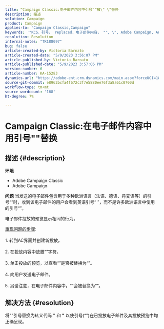 ```yaml
---
title: “Campaign Classic:电子邮件内容中引号“”被\" \"替换
description: 描述
solution: Campaign
product: Campaign
applies-to: "Campaign Classic,Campaign"
keywords: '"KCS，引号， replaced，电子邮件内容， "", \", Adobe Campaign, Adobe Campaign Classic"'
resolution: Resolution
internal-notes: "TK188097"
bug: false
article-created-by: Victoria Barnato
article-created-date: "5/9/2023 3:56:07 PM"
article-published-by: Victoria Barnato
article-published-date: "5/9/2023 3:57:06 PM"
version-number: 6
article-number: KA-15283
dynamics-url: "https://adobe-ent.crm.dynamics.com/main.aspx?forceUCI=1&pagetype=entityrecord&etn=knowledgearticle&id=2744b2ff-81ee-ed11-8849-6045bd0065b6"
source-git-commit: e8962bcfa4f672c3f7e5880ee76f3a8a61c0700d
workflow-type: tm+mt
source-wordcount: '168'
ht-degree: 7%

---
```


# Campaign Classic:在电子邮件内容中用引号&quot;&quot;替换

## 描述 {#description}


<b>环境</b>

- Adobe Campaign Classic
- Adobe Campaign


<b>问题</b>
当发送的电子邮件包含用于多种欧洲语言（法语、德语、丹麦语等）的引号“”时，收到该电子邮件的用户会看到英语引号“ ”，而不是许多欧洲语言中使用的引号“”。

电子邮件投放的预览显示相同的行为。

<u>重现问题的步骤</u>:<br><br>1. 转到AC界面并创建新投放。<br><br>2. 在投放内容中放置“”字符。<br><br>3. 单击投放的预览，以查看“”是否被替换为“”。<br><br>4. 向用户发送电子邮件。<br><br>5. 另请注意，在电子邮件内容中，“”会被替换为“”。<br>

## 解决方法 {#resolution}


将&quot;&quot;引号替换为转义代码 <b>&quot;</b> 和 <b>&quot;</b> 以使引号(“”)在已投放电子邮件及其投放预览中均正确呈现。
